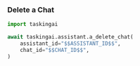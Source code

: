 ### Delete a Chat

```python
import taskingai

await taskingai.assistant.a_delete_chat(
    assistant_id="$$ASSISTANT_ID$$",
    chat_id="$$CHAT_ID$$",
)
```
